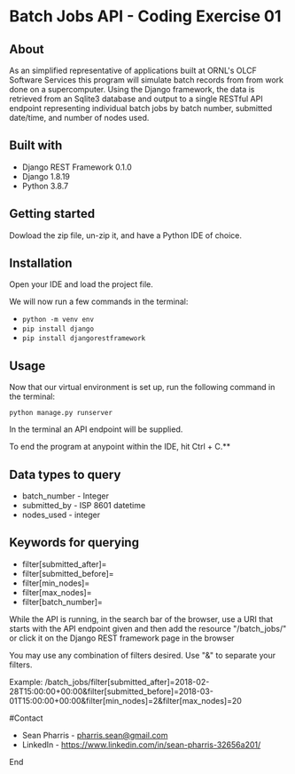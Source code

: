 # Batch Jobs API - Coding Exercise 01


## About
As an simplified representative of applications built at ORNL's OLCF Software Services this program will simulate batch records from from work done on a supercomputer. Using the Django framework, the data is retrieved from an Sqlite3 database and output to a single RESTful API endpoint representing individual batch jobs by batch number, submitted date/time, and number of nodes used.

## Built with
* Django REST Framework 0.1.0
* Django 1.8.19
* Python 3.8.7

## Getting started
Dowload the zip file, un-zip it, and have a Python IDE of choice.

## Installation
Open your IDE and load the project file.

We will now run a few commands in the terminal:

- `python -m venv env`
- `pip install django`
- `pip install djangorestframework`



## Usage

Now that our virtual environment is set up,
run the following command in the terminal:

`python manage.py runserver`

In the terminal an API endpoint will be supplied.

To end the program at anypoint within the IDE, hit Ctrl + C.**

## Data types to query
- batch_number - Integer
- submitted_by - ISP 8601 datetime
- nodes_used - integer

## Keywords for querying
- filter[submitted_after]= 
- filter[submitted_before]=
- filter[min_nodes]=
- filter[max_nodes]=
- filter[batch_number]=

While the API is running, in the search bar of the browser, use a URI that starts with the API endpoint given and then
add the resource "/batch_jobs/" or click it on the Django REST framework page in the browser

You may use any combination of filters desired. Use "&" to separate your filters.

Example: /batch_jobs/filter[submitted_after]=2018-02-28T15:00:00+00:00&filter[submitted_before]=2018-03-01T15:00:00+00:00&filter[min_nodes]=2&filter[max_nodes]=20

#Contact

* Sean Pharris - pharris.sean@gmail.com
* LinkedIn - https://www.linkedin.com/in/sean-pharris-32656a201/

End
